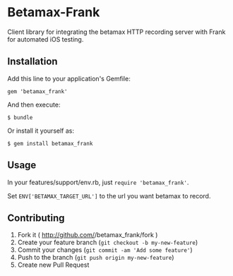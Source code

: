 # Betamax-Frank

Client library for integrating the betamax HTTP recording server with Frank for automated iOS testing.

## Installation

Add this line to your application's Gemfile:

    gem 'betamax_frank'

And then execute:

    $ bundle

Or install it yourself as:

    $ gem install betamax_frank

## Usage

In your features/support/env.rb, just `require 'betamax_frank'`.

Set `ENV['BETAMAX_TARGET_URL']` to the url you want betamax to record.

## Contributing

1. Fork it ( http://github.com/<my-github-username>/betamax_frank/fork )
2. Create your feature branch (`git checkout -b my-new-feature`)
3. Commit your changes (`git commit -am 'Add some feature'`)
4. Push to the branch (`git push origin my-new-feature`)
5. Create new Pull Request
